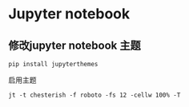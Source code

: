 # Jupyter notebook
## 修改jupyter notebook 主题
```
pip install jupyterthemes
```
启用主题
```
jt -t chesterish -f roboto -fs 12 -cellw 100% -T
```

